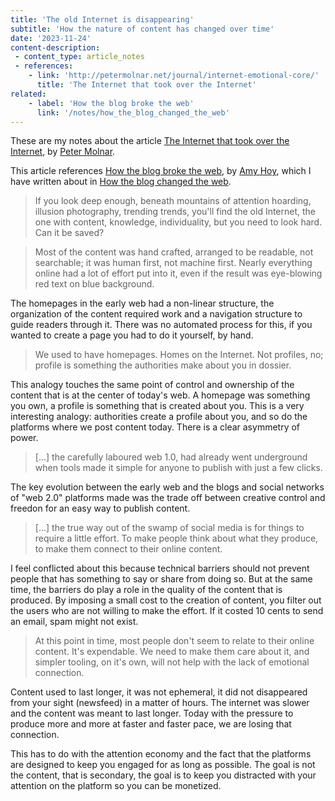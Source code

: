 ```yaml
---
title: 'The old Internet is disappearing'
subtitle: 'How the nature of content has changed over time'
date: '2023-11-24'
content-description:
 - content_type: article_notes
 - references:
    - link: 'http://petermolnar.net/journal/internet-emotional-core/'
      title: 'The Internet that took over the Internet'
related:
    - label: 'How the blog broke the web'
      link: '/notes/how_the_blog_changed_the_web'
---
```


These are my notes about the article [The Internet that took over the Internet](http://petermolnar.net/journal/internet-emotional-core/), by [Peter Molnar](http://petermolnar.net/).

This article references [How the blog broke the web](https://stackingthebricks.com/how-blogs-broke-the-web/), by [Amy Hoy](https://twitter.com/amyhoy?lang=en), which I have written about in [How the blog changed the web](/notes/how_the_blog_changed_the_web).

>  If you look deep enough, beneath mountains of attention hoarding, illusion photography, trending trends, you'll find the old Internet, the one with content, knowledge, individuality, but you need to look hard. Can it be saved? 


> Most of the content was hand crafted, arranged to be readable, not searchable; it was human first, not machine first. Nearly everything online had a lot of effort put into it, even if the result was eye-blowing red text on blue background.

The homepages in the early web had a non-linear structure, the organization of the content required work and a navigation structure to guide readers through it. There was no automated process for this, if you wanted to create a page you had to do it yourself, by hand.

> We used to have homepages. Homes on the Internet. Not profiles, no; profile is something the authorities make about you in dossier.

This analogy touches the same point of control and ownership of the content that is at the center of today's web. A homepage was something you own, a profile is something that is created about you. This is a very interesting analogy: authorities create a profile about you, and so do the platforms where we post content today. There is a clear asymmetry of power.

> [...] the carefully laboured web 1.0, had already went underground when tools made it simple for anyone to publish with just a few clicks.

The key evolution between the early web and the blogs and social networks of "web 2.0" platforms made was the trade off between creative control and freedon for an easy way to publish content.

> [...] the true way out of the swamp of social media is for things to require a little effort. To make people think about what they produce, to make them connect to their online content.

I feel conflicted about this because technical barriers should not prevent people that has something to say or share from doing so. But at the same time, the barriers do play a role in the quality of the content that is produced. By imposing a small cost to the creation of content, you filter out the users who are not willing to make the effort. If it costed 10 cents to send an email, spam might not exist.

> At this point in time, most people don't seem to relate to their online content. It's expendable. We need to make them care about it, and simpler tooling, on it's own, will not help with the lack of emotional connection.

Content used to last longer, it was not ephemeral, it did not disappeared from your sight (newsfeed) in a matter of hours. The internet was slower and the content was meant to last longer. Today with the pressure to produce more and more at faster and faster pace, we are losing that connection.

This has to do with the attention economy and the fact that the platforms are designed to keep you engaged for as long as possible. The goal is not the content, that is secondary, the goal is to keep you distracted with your attention on the platform so you can be monetized.
